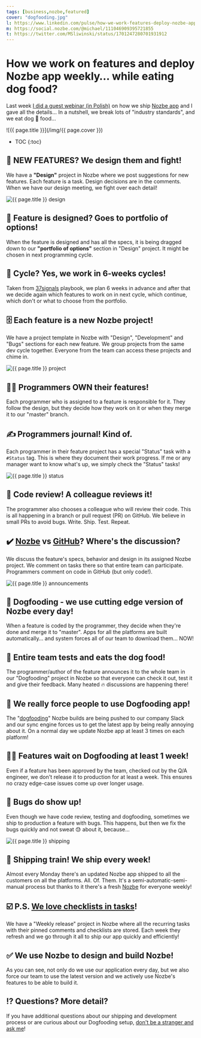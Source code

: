 ```yaml
---
tags: [business,nozbe,featured]
cover: "dogfooding.jpg"
l: https://www.linkedin.com/pulse/how-we-work-features-deploy-nozbe-app-weekly-while-eating-sliwinski
m: https://social.nozbe.com/@michael/111046909395721855
t: https://twitter.com/MSliwinski/status/1701247280701931912
---
```


# How we work on features and deploy Nozbe app weekly… while eating dog food?

Last week [I did a guest webinar (in Polish)](/pl/project-makers/) on how we ship [Nozbe app][n] and I gave all the details… In a nutshell, we break lots of "industry standards", and we eat dog 🐶 food…
<!--More-->

![{{ page.title }}](/img/{{ page.cover }})

* TOC
{:toc}

## 🎉 NEW FEATURES? We design them and fight!

We have a **"Design"** project in Nozbe where we post suggestions for new features. Each feature is a task. Design decisions are in the comments. When we have our design meeting, we fight over each detail!

![{{ page.title }} design](/img/dogfooding-design.jpg)

## 🧐 Feature is designed? Goes to portfolio of options!

When the feature is designed and has all the specs, it is being dragged down to our **"portfolio of options"** section in "Design" project. It might be chosen in next programming cycle.

## 🔁 Cycle? Yes, we work in 6-weeks cycles!

Taken from [37signals](https://basecamp.com/handbook/09-how-we-work) playbook, we plan 6 weeks in advance and after that we decide again which features to work on in next cycle, which continue, which don't or what to choose from the portfolio.

## 🗄️ Each feature is a new Nozbe project!

We have a project template in Nozbe with "Design", "Development" and "Bugs" sections for each new feature. We group projects from the same dev cycle together. Everyone from the team can access these projects and chime in.

![{{ page.title }} project](/img/dogfooding-project.jpg)

## 🧑‍🎨 Programmers OWN their features!

Each programmer who is assigned to a feature is responsible for it. They follow the design, but they decide how they work on it or when they merge it to our "master" branch.

## ✍️ Programmers journal! Kind of.

Each programmer in their feature project has a special "Status" task with a `#Status` tag. This is where they document their work progress. If me or any manager want to know what's up, we simply check the "Status" tasks!

![{{ page.title }} status](/img/dogfooding-status.jpg)

## 🤝 Code review! A colleague reviews it!

The programmer also chooses a colleague who will review their code. This is all happening in a branch or pull request (PR) on GitHub. We believe in small PRs to avoid bugs. Write. Ship. Test. Repeat.

## ✔️ [Nozbe][n] vs [GitHub](https://github.com/Nozbe)? Where's the discussion?

We discuss the feature's specs, behavior and design in its assigned Nozbe project. We comment on tasks there so that entire team can participate. Programmers comment on code in GitHub (but only code!).

![{{ page.title }} announcements](/img/dogfooding-announcements.jpg)

## 🐶 Dogfooding - we use cutting edge version of Nozbe every day!

When a feature is coded by the programmer, they decide when they're done and merge it to "master". Apps for all the platforms are built automatically… and system forces all of our team to download them… NOW!

## 📢 Entire team tests and eats the dog food!

The programmer/author of the feature announces it to the whole team in our "Dogfooding" project in Nozbe so that everyone can check it out, test it and give their feedback. Many heated 🔥 discussions are happening there!

## 🫵 We really force people to use Dogfooding app!

The "[dogfooding](https://en.wikipedia.org/wiki/Eating_your_own_dog_food)" Nozbe builds are being pushed to our company Slack and our sync engine forces us to get the latest app by being really annoying about it. On a normal day we update Nozbe app at least 3 times on each platform!

## 🧘‍♀️ Features wait on Dogfooding at least 1 week!

Even if a feature has been approved by the team, checked out by the Q/A engineer, we don't release it to production for at least a week. This ensures no crazy edge-case issues come up over longer usage.

## 🐞 Bugs do show up!

Even though we have code review, testing and dogfooding, sometimes we ship to production a feature with bugs. This happens, but then we fix the bugs quickly and not sweat 😓 about it, because…

![{{ page.title }} shipping](/img/dogfooding-shipping.jpg)

## 🚂 Shipping train! We ship every week!

Almost every Monday there's an updated Nozbe app shipped to all the customers on all the platforms. All. Of. Them. It's a semi-automatic-semi-manual process but thanks to it there's a fresh [Nozbe][n] for everyone weekly!

## ☑️ P.S. [We love checklists in tasks](https://nozbe.com/tasks?c=michaelteam)!

We have a "Weekly release" project in Nozbe where all the recurring tasks with their pinned comments and checklists are stored. Each week they refresh and we go through it all to ship our app quickly and efficiently!

## ✅ We use Nozbe to design and build Nozbe!

As you can see, not only do we use our application every day, but we also force our team to use the latest version and we actively use Nozbe's features to be able to build it.

## ⁉️ Questions? More detail?

If you have additional questions about our shipping and development process or are curious about our Dogfooding setup, [don't be a stranger and ask me](/contact)!




[n]: https://michael.gratis/nozbe
[np]: https://michael.gratis/nozbepersonal